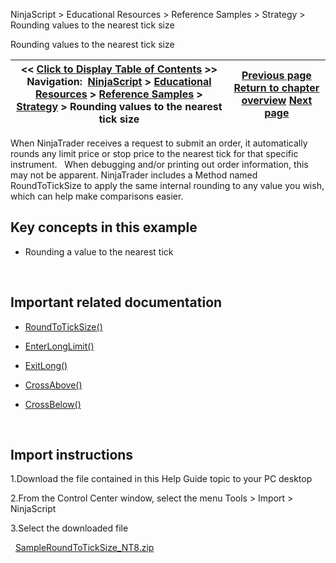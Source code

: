 ﻿
NinjaScript > Educational Resources > Reference Samples > Strategy > Rounding values to the nearest tick size

Rounding values to the nearest tick size

| << [Click to Display Table of Contents](rounding_values_to_the_nearest.md) >> **Navigation:**     [NinjaScript](ninjascript.md) > [Educational Resources](educational_resources.md) > [Reference Samples](reference_samples.md) > [Strategy](strategy2.md) > Rounding values to the nearest tick size | [Previous page](resetting_values_at_the_beginn.md) [Return to chapter overview](strategy2.md) [Next page](scaling_out_of_a_position.md) |
| --- | --- |
When NinjaTrader receives a request to submit an order, it automatically rounds any limit price or stop price to the nearest tick for that specific instrument. 
 
When debugging and/or printing out order information, this may not be apparent. NinjaTrader includes a Method named RoundToTickSize to apply the same internal rounding to any value you wish, which can help make comparisons easier.
 
## Key concepts in this example
- Rounding a value to the nearest tick

 
## Important related documentation
- [RoundToTickSize()](roundtoticksize.md)

- [EnterLongLimit()](enterlonglimit.md)

- [ExitLong()](exitlong.md)

- [CrossAbove()](crossabove.md)

- [CrossBelow()](crossbelow.md)

 
## Import instructions
1.Download the file contained in this Help Guide topic to your PC desktop

2.From the Control Center window, select the menu Tools > Import > NinjaScript

3.Select the downloaded file

 
[SampleRoundToTickSize_NT8.zip](https://ninjatrader.com/support/helpGuides/nt8/samples/SampleRoundToTickSize_NT8.zip)
